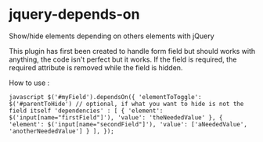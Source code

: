jquery-depends-on
=================

Show/hide elements depending on others elements with jQuery


This plugin has first been created to handle form field but should works with anything, the code isn't perfect but it works. If the field is required, the required attribute is removed while the field is hidden.

How to use :

``javascript
    $('#myField').dependsOn({
        'elementToToggle': $('#parentToHide') // optional, if what you want to hide is not the field itself
        'dependencies' : [
            {
                'element': $('input[name="firstField"]'),
                'value': 'theNeededValue'
            },
            {
                'element': $('input[name="secondField"]'),
                'value': ['aNeededValue', 'anotherNeededValue']
            }
        ],
    });
  ``
